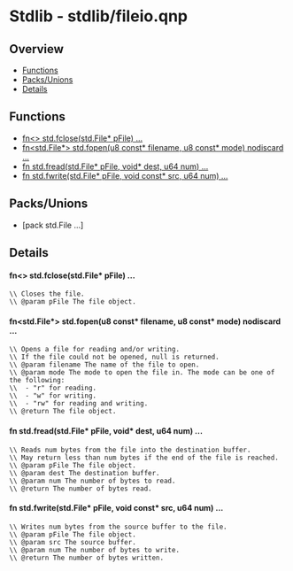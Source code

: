 
# Stdlib - stdlib/fileio.qnp

## Overview
 - [Functions](#functions)
 - [Packs/Unions](#packs-unions)
 - [Details](#details)


## Functions
 - [fn<> std.fclose(std.File* pFile) ...](#ref_9d88eebd2af888dcce049ae45aa49bb8)
 - [fn<std.File*> std.fopen(u8 const* filename, u8 const* mode) nodiscard ...](#ref_8b5607b8ea33422886283e593c621d1f)
 - [fn<u64> std.fread(std.File* pFile, void* dest, u64 num) ...](#ref_50cc280d0699a1cd11a369f7ae47577b)
 - [fn<u64> std.fwrite(std.File* pFile, void const* src, u64 num) ...](#ref_1f8563dcf12abebac75334241dac213a)

## Packs/Unions
 - [pack std.File ...]

## Details
#### <a id="ref_9d88eebd2af888dcce049ae45aa49bb8"/>fn<> std.fclose(std.File* pFile) ...
```qinp
\\ Closes the file.
\\ @param pFile The file object.
```
#### <a id="ref_8b5607b8ea33422886283e593c621d1f"/>fn<std.File*> std.fopen(u8 const* filename, u8 const* mode) nodiscard ...
```qinp
\\ Opens a file for reading and/or writing.
\\ If the file could not be opened, null is returned.
\\ @param filename The name of the file to open.
\\ @param mode The mode to open the file in. The mode can be one of the following:
\\  - "r" for reading.
\\  - "w" for writing.
\\  - "rw" for reading and writing.
\\ @return The file object.
```
#### <a id="ref_50cc280d0699a1cd11a369f7ae47577b"/>fn<u64> std.fread(std.File* pFile, void* dest, u64 num) ...
```qinp
\\ Reads num bytes from the file into the destination buffer.
\\ May return less than num bytes if the end of the file is reached.
\\ @param pFile The file object.
\\ @param dest The destination buffer.
\\ @param num The number of bytes to read.
\\ @return The number of bytes read.
```
#### <a id="ref_1f8563dcf12abebac75334241dac213a"/>fn<u64> std.fwrite(std.File* pFile, void const* src, u64 num) ...
```qinp
\\ Writes num bytes from the source buffer to the file.
\\ @param pFile The file object.
\\ @param src The source buffer.
\\ @param num The number of bytes to write.
\\ @return The number of bytes written.
```

